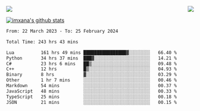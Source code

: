 <p>
  <a href="https://count.getloli.com/"><img src="https://count.getloli.com/get/@xana.readme?theme=moebooru-h"></a>
  <img src="https://weather-icon.journeyad.repl.co/@hangzhou?v=1" align="right">
</p>


<a href="https://github.com/imxana"><img align="center" src="https://github-readme-stats.vercel.app/api?username=imxana&show_icons=true&include_all_commits=true&hide_border=tru&custom_title=imxana%27s%20Github%20Stats" alt="imxana's github stats" /></a> 

<!--START_SECTION:waka-->

```txt
From: 22 March 2023 - To: 25 February 2024

Total Time: 243 hrs 43 mins

Lua          161 hrs 49 mins ████████████████▓░░░░░░░░   66.40 %
Python       34 hrs 37 mins  ███▓░░░░░░░░░░░░░░░░░░░░░   14.21 %
C#           23 hrs 6 mins   ██▒░░░░░░░░░░░░░░░░░░░░░░   09.48 %
C++          12 hrs          █▒░░░░░░░░░░░░░░░░░░░░░░░   04.93 %
Binary       8 hrs           ▓░░░░░░░░░░░░░░░░░░░░░░░░   03.29 %
Other        1 hr 7 mins     ░░░░░░░░░░░░░░░░░░░░░░░░░   00.46 %
Markdown     54 mins         ░░░░░░░░░░░░░░░░░░░░░░░░░   00.37 %
JavaScript   48 mins         ░░░░░░░░░░░░░░░░░░░░░░░░░   00.33 %
TypeScript   25 mins         ░░░░░░░░░░░░░░░░░░░░░░░░░   00.18 %
JSON         21 mins         ░░░░░░░░░░░░░░░░░░░░░░░░░   00.15 %
```

<!--END_SECTION:waka-->
